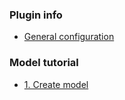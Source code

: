 ### Plugin info
- [General configuration](https://github.com/toxicity188/BetterModel/wiki/General-configuration)

### Model tutorial
- [1. Create model](https://github.com/toxicity188/BetterModel/wiki/Create-your-own-model-using-BlockBench)